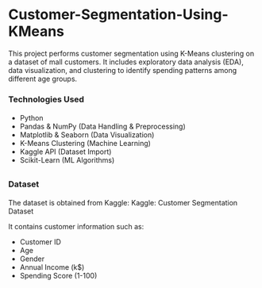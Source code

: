 # Customer-Segmentation-Using-KMeans
This project performs customer segmentation using K-Means clustering on a dataset of mall customers. It includes exploratory data analysis (EDA), data visualization, and clustering to identify spending patterns among different age groups.


### Technologies Used ###
####
- Python
- Pandas & NumPy (Data Handling & Preprocessing)
- Matplotlib & Seaborn (Data Visualization)
- K-Means Clustering (Machine Learning)
- Kaggle API (Dataset Import)
- Scikit-Learn (ML Algorithms)
##

### Dataset ###
####
The dataset is obtained from Kaggle:
Kaggle: Customer Segmentation Dataset

It contains customer information such as:
- Customer ID
- Age
- Gender
- Annual Income (k$)
- Spending Score (1-100)
